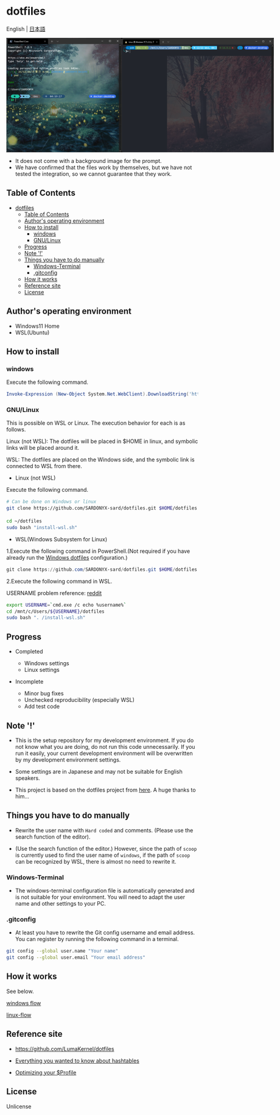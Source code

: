 # dotfiles

English | [日本語](./docs/i18n/jp/readme.md)

<p style="display:flex;justify-content:space-around;">
    <img src="./docs/images/powershell-core.png" alt="powershell-core" height="300" width="400"/>
    <img src="./docs/images/wsl-ubuntu.png" alt="wsl-ubuntu"  height="300" width="400"/>
</p>

- It does not come with a background image for the prompt.
- We have confirmed that the files work by themselves, but we have not tested
  the integration, so we cannot guarantee that they work.

## Table of Contents

- [dotfiles](#dotfiles)
  - [Table of Contents](#table-of-contents)
  - [Author's operating environment](#authors-operating-environment)
  - [How to install](#how-to-install)
    - [windows](#windows)
    - [GNU/Linux](#gnulinux)
  - [Progress](#progress)
  - [Note '!'](#note-)
  - [Things you have to do manually](#things-you-have-to-do-manually)
    - [Windows-Terminal](#windows-terminal)
    - [.gitconfig](#gitconfig)
  - [How it works](#how-it-works)
  - [Reference site](#reference-site)
  - [License](#license)

## Author's operating environment

- Windows11 Home
- WSL(Ubuntu)

## How to install

### windows

Execute the following command.

```powershell
Invoke-Expression (New-Object System.Net.WebClient).DownloadString('https://raw.githubusercontent.com/SARDONYX-sard/dotfiles/main/install-win.ps1')
```

### GNU/Linux

This is possible on WSL or Linux. The execution behavior for each is as follows.

Linux (not WSL): The dotfiles will be placed in $HOME in linux, and symbolic
links will be placed around it.

WSL: The dotfiles are placed on the Windows side, and the symbolic link is
connected to WSL from there.

- Linux (not WSL)

Execute the following command.

```bash
# Can be done on Windows or linux
git clone https://github.com/SARDONYX-sard/dotfiles.git $HOME/dotfiles

cd ~/dotfiles
sudo bash "install-wsl.sh"
```

- WSL(Windows Subsystem for Linux)

1.Execute the following command in PowerShell.(Not required if you have already run the [Windows dotfiles](###Windows) configuration.)

```powershell
git clone https://github.com/SARDONYX-sard/dotfiles.git $HOME/dotfiles
```

2.Execute the following command in WSL.

USERNAME problem reference:
[reddit](https://www.reddit.com/r/bashonubuntuonwindows/comments/8dhhrr/is_it_possible_to_get_the_windows_username_from/)

```bash
export USERNAME=`cmd.exe /c echo %username%`
cd /mnt/c/Users/${USERNAME}/dotfiles
sudo bash ". /install-wsl.sh"
```

## Progress

- Completed

  - Windows settings
  - Linux settings

- Incomplete

  - Minor bug fixes
  - Unchecked reproducibility (especially WSL)
  - Add test code

## Note '!'

- This is the setup repository for my development environment. If you do not
  know what you are doing, do not run this code unnecessarily. If you run it
  easily, your current development environment will be overwritten by my
  development environment settings.

- Some settings are in Japanese and may not be suitable for English speakers.

- This project is based on the dotfiles project from
  [here](https://github.com/LumaKernel/dotfiles). A huge thanks to him...

## Things you have to do manually

- Rewrite the user name with `Hard coded` and comments. (Please use the search
  function of the editor).

- (Use the search function of the editor.) However, since the path of `scoop` is
  currently used to find the user name of `windows`, if the path of `scoop` can
  be recognized by WSL, there is almost no need to rewrite it.

### Windows-Terminal

- The windows-terminal configuration file is automatically generated and is not
  suitable for your environment. You will need to adapt the user name and other
  settings to your PC.

### .gitconfig

- At least you have to rewrite the Git config username and email address. You
  can register by running the following command in a terminal.

```bash
git config --global user.name "Your name"
git config --global user.email "Your email address"
```

## How it works

See below.

[windows flow](./docs/i18n/en/windows-flow.md)

[linux-flow](./docs/i18n/en/linux-flow.md)

## Reference site

- <https://github.com/LumaKernel/dotfiles>

- [Everything you wanted to know about hashtables](https://docs.microsoft.com/en/powershell/scripting/learn/deep-dives/everything-about-hashtable?view=powershell-7.2)

- [Optimizing your $Profile](https://devblogs.microsoft.com/powershell/optimizing-your-profile/)

## License

Unlicense
